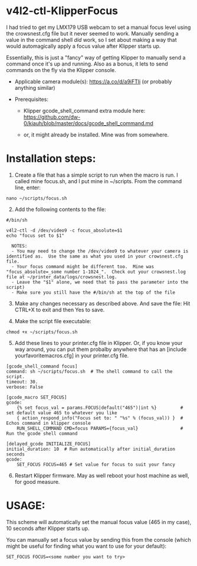 # v4l2-ctl-KlipperFocus

I had tried to get my LMX179 USB webcam to set a manual focus level using the crowsnest.cfg file but it never seemed to work.  Manually sending a value in the command shell _did_ work, so I set about making a way that would automagically apply a focus value after Klipper starts up.

Essentially, this is just a "fancy" way of getting Klipper to manually send a command once it's up and running.  Also as a bonus, it lets to send commands on the fly via the Klipper console.

* Applicable camera module(s):
  https://a.co/d/a9iFTli (or probably anything similar)

* Prerequisites:
  *   Klipper gcode_shell_command extra module here:
     https://github.com/dw-0/kiauh/blob/master/docs/gcode_shell_command.md
  
  *  or, it might already be installed.  Mine was from somewhere.
  
# Installation steps:
1. Create a file that has a simple script to run when the macro is run.  I called mine focus.sh, and I put mine in ~/scripts.  From the command line, enter:
```
nano ~/scripts/focus.sh
```
2. Add the following contents to the file:
```
#/bin/sh

v4l2-ctl -d /dev/video9 -c focus_absolute=$1
echo "focus set to $1"

```
      NOTES:  
      - You may need to change the /dev/video9 to whatever your camera is identified as.  Use the same as what you used in your crowsnest.cfg file.
      - Your focus command might be different too.  Mine was "focus_absolute=_some number 1-1024_".  Check out your crowsnest.log file at ~/printer_data/logs/crowsnest.log.
      - Leave the "$1" alone, we need that to pass the parameter into the script)
      - Make sure you still have the #/bin/sh at the top of the file

3. Make any changes necessary as described above.  And save the file:
      Hit CTRL+X to exit and then Yes to save.

4. Make the script file executable:
```
chmod +x ~/scripts/focus.sh
```
5. Add these lines to your printer.cfg file in Klipper.  Or, if you know your way around, you can put them probalby anywhere that has an [include yourfavoritemacros.cfg] in your printer.cfg file.
```
[gcode_shell_command focus]
command: sh ~/scripts/focus.sh  # The shell command to call the script.  
timeout: 30.
verbose: False

[gcode_macro SET_FOCUS]
gcode:
    {% set focus_val = params.FOCUS|default("465")|int %}         # set default value 465 to whatever you like
    { action_respond_info("Focus set to: " "%s" % (focus_val)) }  # Echos command in klipper console
    RUN_SHELL_COMMAND CMD=focus PARAMS={focus_val}                # Run the gcode shell command 

[delayed_gcode INITIALIZE_FOCUS]
initial_duration: 10  # Run automatically after initial_duration seconds
gcode:
    SET_FOCUS FOCUS=465 # Set value for focus to suit your fancy

```
6. Restart Klipper firmware.  May as well reboot your host machine as well, for good measure.
# USAGE:
This scheme will automatically set the manual focus value (465 in my case), 10 seconds after Klipper starts up.

You can manually set a focus value by sending this from the console (which might be useful for finding what you want to use for your default):
```
SET_FOCUS FOCUS=<some number you want to try>
```
